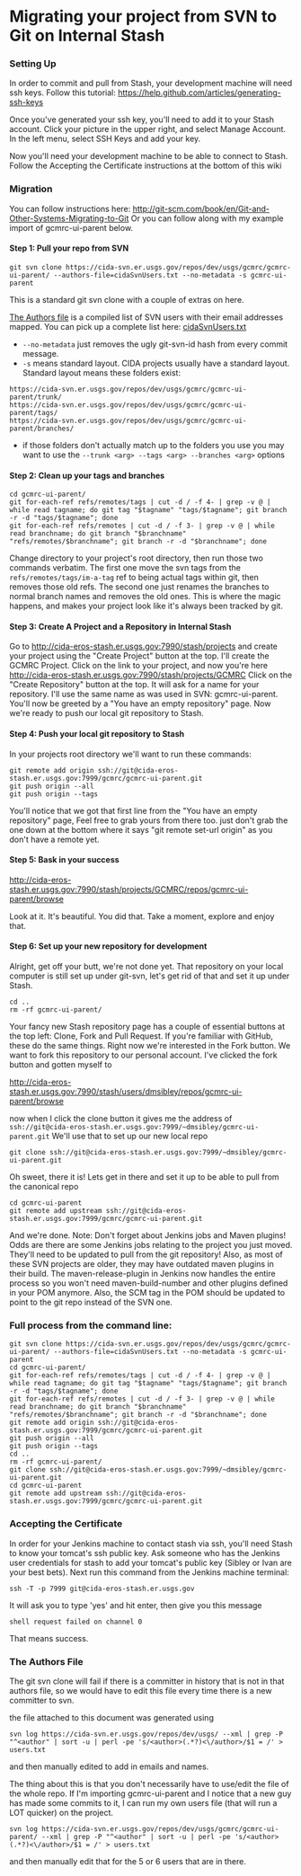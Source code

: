 # Migrating your project from SVN to Git on Internal Stash

### Setting Up

In order to commit and pull from Stash, your development machine will need ssh keys.  Follow this tutorial:
https://help.github.com/articles/generating-ssh-keys

Once you've generated your ssh key, you'll need to add it to your Stash account.  Click your picture in the upper right, and select Manage Account.  In the left menu, select SSH Keys and add your key.

Now you'll need your development machine to be able to connect to Stash.  Follow the Accepting the Certificate instructions at the bottom of this wiki

### Migration

You can follow instructions here: http://git-scm.com/book/en/Git-and-Other-Systems-Migrating-to-Git
Or you can follow along with my example import of gcmrc-ui-parent below.

#### Step 1: Pull your repo from SVN

```
git svn clone https://cida-svn.er.usgs.gov/repos/dev/usgs/gcmrc/gcmrc-ui-parent/ --authors-file=cidaSvnUsers.txt --no-metadata -s gcmrc-ui-parent
```

This is a standard git svn clone with a couple of extras on here.  

[The Authors file](https://github.com/davidmsibley/migratingToGit/tree/master/stash#the-authors-file) is a compiled list of SVN users with their email addresses mapped.  You can pick up a complete list here: [cidaSvnUsers.txt](https://github.com/davidmsibley/migratingToGit/blob/master/cidaSvnUsers.txt)

* `--no-metadata` just removes the ugly git-svn-id hash from every commit message.
* `-s` means standard layout.  CIDA projects usually have a standard layout.  Standard layout means these folders exist:

```
https://cida-svn.er.usgs.gov/repos/dev/usgs/gcmrc/gcmrc-ui-parent/trunk/
https://cida-svn.er.usgs.gov/repos/dev/usgs/gcmrc/gcmrc-ui-parent/tags/
https://cida-svn.er.usgs.gov/repos/dev/usgs/gcmrc/gcmrc-ui-parent/branches/
```

* if those folders don't actually match up to the folders you use you may want to use the `--trunk <arg> --tags <arg> --branches <arg>` options

#### Step 2: Clean up your tags and branches

```
cd gcmrc-ui-parent/
git for-each-ref refs/remotes/tags | cut -d / -f 4- | grep -v @ | while read tagname; do git tag "$tagname" "tags/$tagname"; git branch -r -d "tags/$tagname"; done
git for-each-ref refs/remotes | cut -d / -f 3- | grep -v @ | while read branchname; do git branch "$branchname" "refs/remotes/$branchname"; git branch -r -d "$branchname"; done
```

Change directory to your project's root directory, then run those two commands verbatim.  The first one move the svn tags from the `refs/remotes/tags/im-a-tag` ref to being actual tags within git, then removes those old refs.  The second one just renames the branches to normal branch names and removes the old ones.  This is where the magic happens, and makes your project look like it's always been tracked by git.

#### Step 3: Create A Project and a Repository in Internal Stash

Go to http://cida-eros-stash.er.usgs.gov:7990/stash/projects and create your project using the "Create Project" button at the top.  I'll create the GCMRC Project.  Click on the link to your project, and now you're here http://cida-eros-stash.er.usgs.gov:7990/stash/projects/GCMRC  Click on the "Create Repository" button at the top.  It will ask for a name for your repository.  I'll use the same name as was used in SVN: gcmrc-ui-parent.  You'll now be greeted by a "You have an empty repository" page.  Now we're ready to push our local git repository to Stash.

#### Step 4: Push your local git repository to Stash

In your projects root directory we'll want to run these commands:

```
git remote add origin ssh://git@cida-eros-stash.er.usgs.gov:7999/gcmrc/gcmrc-ui-parent.git
git push origin --all
git push origin --tags
```

You'll notice that we got that first line from the "You have an empty repository" page,  Feel free to grab yours from there too.  just don't grab the one down at the bottom where it says "git remote set-url origin" as you don't have a remote yet.

#### Step 5: Bask in your success

http://cida-eros-stash.er.usgs.gov:7990/stash/projects/GCMRC/repos/gcmrc-ui-parent/browse

Look at it.  It's beautiful.  You did that.  Take a moment, explore and enjoy that.

#### Step 6: Set up your new repository for development

Alright, get off your butt, we're not done yet.  That repository on your local computer is still set up under git-svn, let's get rid of that and set it up under Stash.

```
cd ..
rm -rf gcmrc-ui-parent/
```

Your fancy new Stash repository page has a couple of essential buttons at the top left: Clone, Fork and Pull Request.  If you're familiar with GitHub, these do the same things.  Right now we're interested in the Fork button.  We want to fork this repository to our personal account.  I've clicked the fork button and gotten myself to 

http://cida-eros-stash.er.usgs.gov:7990/stash/users/dmsibley/repos/gcmrc-ui-parent/browse

now when I click the clone button it gives me the address of `ssh://git@cida-eros-stash.er.usgs.gov:7999/~dmsibley/gcmrc-ui-parent.git`  We'll use that to set up our new local repo

```
git clone ssh://git@cida-eros-stash.er.usgs.gov:7999/~dmsibley/gcmrc-ui-parent.git
```

Oh sweet, there it is!  Lets get in there and set it up to be able to pull from the canonical repo

```
cd gcmrc-ui-parent
git remote add upstream ssh://git@cida-eros-stash.er.usgs.gov:7999/gcmrc/gcmrc-ui-parent.git
```

And we're done.
Note: Don't forget about Jenkins jobs and Maven plugins!
Odds are there are some Jenkins jobs relating to the project you just moved. They'll need to be updated to pull from the git repository! Also, as most of these SVN projects are older, they may have outdated maven plugins in their build. The maven-release-plugin in Jenkins now handles the entire process so you won't need maven-build-number and other plugins defined in your POM anymore. Also, the SCM tag in the POM should be updated to point to the git repo instead of the SVN one.

### Full process from the command line:

```
git svn clone https://cida-svn.er.usgs.gov/repos/dev/usgs/gcmrc/gcmrc-ui-parent/ --authors-file=cidaSvnUsers.txt --no-metadata -s gcmrc-ui-parent
cd gcmrc-ui-parent/
git for-each-ref refs/remotes/tags | cut -d / -f 4- | grep -v @ | while read tagname; do git tag "$tagname" "tags/$tagname"; git branch -r -d "tags/$tagname"; done
git for-each-ref refs/remotes | cut -d / -f 3- | grep -v @ | while read branchname; do git branch "$branchname" "refs/remotes/$branchname"; git branch -r -d "$branchname"; done
git remote add origin ssh://git@cida-eros-stash.er.usgs.gov:7999/gcmrc/gcmrc-ui-parent.git
git push origin --all
git push origin --tags
cd ..
rm -rf gcmrc-ui-parent/
git clone ssh://git@cida-eros-stash.er.usgs.gov:7999/~dmsibley/gcmrc-ui-parent.git
cd gcmrc-ui-parent
git remote add upstream ssh://git@cida-eros-stash.er.usgs.gov:7999/gcmrc/gcmrc-ui-parent.git
```

### Accepting the Certificate
In order for your Jenkins machine to contact stash via ssh, you'll need Stash to know your tomcat's ssh public key.
Ask someone who has the Jenkins user credentials for stash to add your tomcat's public key (Sibley or Ivan are your best bets).
Next run this command from the Jenkins machine terminal:

```
ssh -T -p 7999 git@cida-eros-stash.er.usgs.gov
```

It will ask you to type 'yes' and hit enter, then give you this message

```
shell request failed on channel 0
```

That means success.
 
### The Authors File

 The git svn clone will fail if there is a committer in history that is not in that authors file, so we would have to edit this file every time there is a new committer to svn.
 
the file attached to this document was generated using

```
svn log https://cida-svn.er.usgs.gov/repos/dev/usgs/ --xml | grep -P "^<author" | sort -u | perl -pe 's/<author>(.*?)<\/author>/$1 = /' > users.txt
```

and then manually edited to add in emails and names.
 
The thing about this is that you don't necessarily have to use/edit the file of the whole repo.  If I'm importing gcmrc-ui-parent and I notice that a new guy has made some commits to it, I can run my own users file (that will run a LOT quicker) on the project.

```
svn log https://cida-svn.er.usgs.gov/repos/dev/usgs/gcmrc/gcmrc-ui-parent/ --xml | grep -P "^<author" | sort -u | perl -pe 's/<author>(.*?)<\/author>/$1 = /' > users.txt
```

and then manually edit that for the 5 or 6 users that are in there.
